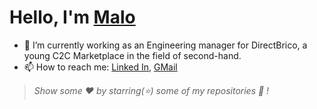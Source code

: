 # Hello, I'm [Malo](https://www.malobouce.com/)

- 🔭 I’m currently working as an Engineering manager for DirectBrico, a young C2C Marketplace in the field of second-hand.
- 📫 How to reach me: [Linked In](https://www.linkedin.com/in/malo-bouc%C3%A9/), [GMail](mailto:ma.sithis@gmail.com)

> _Show some ❤️ by starring(⭐) some of my repositories 🙂 !_
